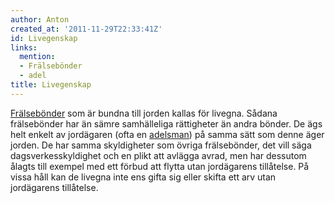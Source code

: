 ```yaml
---
author: Anton
created_at: '2011-11-29T22:33:41Z'
id: Livegenskap
links:
  mention:
  - Frälsebönder
  - adel
title: Livegenskap
---
```


[Frälsebönder] som är bundna till jorden kallas för livegna. Sådana frälsebönder har än sämre
samhälleliga rättigheter än andra bönder. De ägs helt enkelt av jordägaren (ofta en [adelsman]) på
samma sätt som denne äger jorden. De har samma skyldigheter som övriga frälsebönder, det vill säga
dagsverkesskyldighet och en plikt att avlägga avrad, men har dessutom ålagts till exempel med ett
förbud att flytta utan jordägarens tillåtelse. På vissa håll kan de livegna inte ens gifta sig eller
skifta ett arv utan jordägarens tillåtelse.

  [Frälsebönder]: Frälsebönder
  [adelsman]: adel
